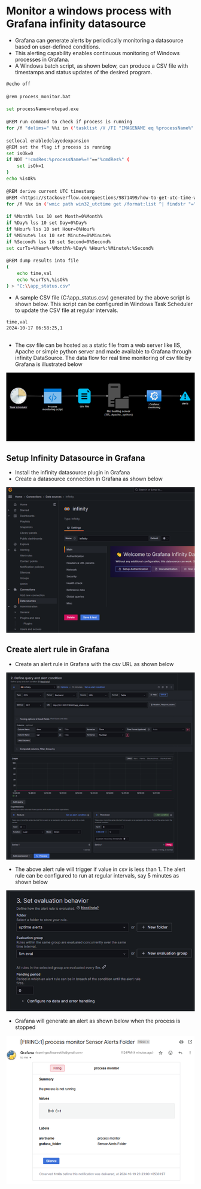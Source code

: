 # Monitor a windows process with Grafana infinity datasource
-   Grafana can generate alerts by periodically monitoring a datasource based on user-defined conditions.
-   This alerting capability enables continuous monitoring of Windows processes in Grafana.
-   A Windows batch script, as shown below, can produce a CSV file with timestamps and status updates of the desired program.

```bash
@echo off

@rem process_monitor.bat

set processName=notepad.exe

@REM run command to check if process is running
for /f "delims=" %%i in ('tasklist /V /FI "IMAGENAME eq %processName%"') do set cmdRes=%%i

setlocal enabledelayedexpansion
@REM set the flag if process is running
set isOk=0
if NOT "!cmdRes:%processName%=!"=="%cmdRes%" (
    set isOk=1
)
echo %isOk%

@REM derive current UTC timestamp
@REM <https://stackoverflow.com/questions/9871499/how-to-get-utc-time-with-windows-batch-file>
for /f %%x in ('wmic path win32_utctime get /format:list ^| findstr "="') do set %%x

if %Month% lss 10 set Month=0%Month%
if %Day% lss 10 set Day=0%Day%
if %Hour% lss 10 set Hour=0%Hour%
if %Minute% lss 10 set Minute=0%Minute%
if %Second% lss 10 set Second=0%Second%
set curTs=%Year%-%Month%-%Day% %Hour%:%Minute%:%Second%

@REM dump results into file
(
    echo time,val
    echo %curTs%,%isOk%
) > "C:\\app_status.csv"

```

-   A sample CSV file (C:\app_status.csv) generated by the above script is shown below. This script can be configured in Windows Task Scheduler to update the CSV file at regular intervals.

```
time,val
2024-10-17 06:58:25,1


```

-   The csv file can be hosted as a static file from a web server like IIS, Apache or simple python server and made available to Grafana through infinity DataSource. The data flow for real time monitoring of csv file by Grafana is illustrated below

![image.png](https://github.com/nagasudhirpulla/taming_python/blob/master/blog/skills/assets/img/grafana_process_monitor_architecture.png?raw=true)

## Setup Infinity Datasource in Grafana

-   Install the infinity datasource plugin in Grafana
-   Create a datasource connection in Grafana as shown below

![image.png](https://github.com/nagasudhirpulla/taming_python/blob/master/blog/skills/assets/img/grafana_process_mointor_infinity_datasource.png?raw=true)

## Create alert rule in Grafana

-   Create an alert rule in Grafana with the csv URL as shown below

![image.png](https://github.com/nagasudhirpulla/taming_python/blob/master/blog/skills/assets/img/grafana_process_monitor_alert_rule.png?raw=true)

-   The above alert rule will trigger if value in csv is less than 1. The alert rule can be configured to run at regular intervals, say 5 minutes as shown below

![image.png](https://github.com/nagasudhirpulla/taming_python/blob/master/blog/skills/assets/img/grafana_process_monitor_alert_periodicity.png?raw=true)

-   Grafana will generate an alert as shown below when the process is stopped

![image.png](https://github.com/nagasudhirpulla/taming_python/blob/master/blog/skills/assets/img/grafana_process_monitor_alert_email.png?raw=true)
<!--stackedit_data:
eyJoaXN0b3J5IjpbLTYxNzY0NjcyN119
-->